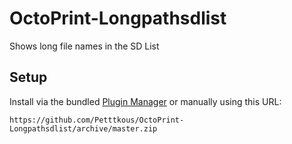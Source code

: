 # OctoPrint-Longpathsdlist

Shows long file names in the SD List

## Setup

Install via the bundled [Plugin Manager](https://docs.octoprint.org/en/master/bundledplugins/pluginmanager.html)
or manually using this URL:

    https://github.com/Petttkous/OctoPrint-Longpathsdlist/archive/master.zip


